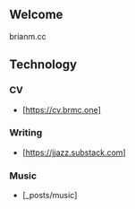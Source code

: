 ## Welcome

brianm.cc

## Technology 

### CV

* [https://cv.brmc.one]


### Writing

* [https://jjazz.substack.com]

### Music

* [_posts/music]